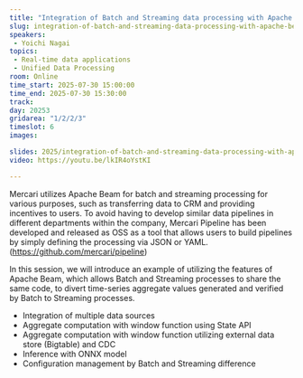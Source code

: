 ```yaml
---
title: "Integration of Batch and Streaming data processing with Apache Beam"
slug: integration-of-batch-and-streaming-data-processing-with-apache-beam
speakers:
 - Yoichi Nagai
topics:
 - Real-time data applications
 - Unified Data Processing
room: Online
time_start: 2025-07-30 15:00:00
time_end: 2025-07-30 15:30:00
track: 
day: 20253
gridarea: "1/2/2/3"
timeslot: 6
images: 

slides: 2025/integration-of-batch-and-streaming-data-processing-with-apache-beam.pdf
video: https://youtu.be/lkIR4oYstKI

---
```


Mercari utilizes Apache Beam for batch and streaming processing for various purposes, such as transferring data to CRM and providing incentives to users.
To avoid having to develop similar data pipelines in different departments within the company, Mercari Pipeline has been developed and released as OSS as a tool that allows users to build pipelines by simply defining the processing via JSON or YAML.
(https://github.com/mercari/pipeline)

In this session, we will introduce an example of utilizing the features of Apache Beam, which allows Batch and Streaming processes to share the same code, to divert time-series aggregate values generated and verified by Batch to Streaming processes.

* Integration of multiple data sources
* Aggregate computation with window function using State API
* Aggregate computation with window function utilizing external data store (Bigtable) and CDC
* Inference with ONNX model
* Configuration management by Batch and Streaming difference